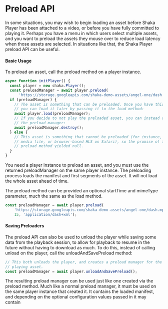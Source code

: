 # Preload API

In some situations, you may wish to begin loading an asset before Shaka Player
has been attached to a video, or before you have fully committed to playing it.
Perhaps you have a menu in which users select multiple assets, and you want to
preload the assets they mouse over to reduce load latency when those assets are
selected.
In situations like that, the Shaka Player preload API can be useful.


#### Basic Usage

To preload an asset, call the preload method on a player instance.

```js
async function initPlayer() {
  const player = new shaka.Player();
  const preloadManager = await player.preload(
      'https://storage.googleapis.com/shaka-demo-assets/angel-one/dash.mpd');
  if (preloadManager) {
    // The asset is something that can be preloaded. Once you have this manager,
    // you can load it later by passing it to the load method:
    await player.load(preloadManager);
    // If you decide to not play the preloaded asset, you can instead destroy
    // the preload manager:
    await preloadManager.destroy();
  } else {
    // This asset is something that cannot be preloaded (for instance, a raw
    // media file, or browser-based HLS on Safari), so the promise of the
    // preload method yielded null.
  }
}
```
You need a player instance to preload an asset, and you must use the returned
preloadManager on the same player instance.
The preloading process loads the manifest and first segments of the asset. It
will not load the whole asset ahead of time.

The preload method can be provided an optional startTime and mimeType parameter,
much the same as the load method.
```js
const preloadManager = await player.preload(
    'https://storage.googleapis.com/shaka-demo-assets/angel-one/dash.mpd',
    15, 'application/dash+xml');
```


#### Saving Preloaders

The preload API can also be used to unload the player while saving some data
from the playback session, to allow for playback to resume in the future
without having to download as much.
To do this, instead of calling unload on the player, call the
unloadAndSavePreload method:

```js
// This both unloads the player, and creates a preload manager for the currently
// playing asset.
const preloadManager = await player.unloadAndSavePreload();
```

The resulting preload manager can be used just like one created via the preload
method. Much like a normal preload manager, it must be used on the same player
instance that created it. It contains the loaded manifest, and depending on the
optional configuration values passed in it may contain 